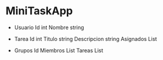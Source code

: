 # MiniTaskApp

- Usuario
Id int
Nombre string

- Tarea
Id int
Titulo string
Descripcion string
Asignados List<Usuario>

- Grupos
Id
Miembros List<Usuario>
Tareas List<Tarea>